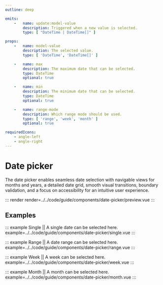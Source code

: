 ```yaml
---
outline: deep

emits:
    -   name: update:model-value
        description: Triggered when a new value is selected.
        type: [ "DateTime | DateTime[]" ]

props:
    -   name: model-value
        description: The selected value.
        type: [ 'DateTime', 'DateTime[]' ]

    -   name: max
        description: The maximum date that can be selected.
        type: DateTime
        optional: true

    -   name: min
        description: The minimum date that can be selected.
        type: DateTime
        optional: true

    -   name: range-mode
        description: Which range mode should be used.
        type: [ 'range', 'week', 'month' ]
        optional: true

requiredIcons:
    - angle-left
    - angle-right
---
```


# Date picker

The date picker enables seamless date selection with navigable views for months and years, a detailed date grid, smooth visual transitions, boundary validation, and a focus on accessibility for an intuitive user experience.

::: render
render=../../code/guide/components/date-picker/preview.vue
:::

<FrontmatterDocs/>

## Examples

::: example Single || A single date can be selected here.
example=../../code/guide/components/date-picker/single.vue
:::

::: example Range || A date range can be selected here.
example=../../code/guide/components/date-picker/range.vue
:::

::: example Week || A week can be selected here.
example=../../code/guide/components/date-picker/week.vue
:::

::: example Month || A month can be selected here.
example=../../code/guide/components/date-picker/month.vue
:::
